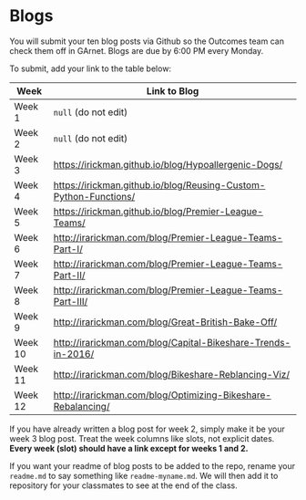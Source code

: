 # Blogs

You will submit your ten blog posts via Github so the Outcomes team can check them off in GArnet. Blogs are due by 6:00 PM every Monday.

To submit, add your link to the table below:

| Week          | Link to Blog 				 	|
| ------------- | ------------------------------|
| Week 1        | `null` (do not edit)			|
| Week 2        | `null` (do not edit)			|
| Week 3        | https://irickman.github.io/blog/Hypoallergenic-Dogs/|
| Week 4        | https://irickman.github.io/blog/Reusing-Custom-Python-Functions/     				|
| Week 5        |https://irickman.github.io/blog/Premier-League-Teams/|
| Week 6        | http://irarickman.com/blog/Premier-League-Teams-Part-I/						|
| Week 7        | http://irarickman.com/blog/Premier-League-Teams-Part-II/						|	
| Week 8        | http://irarickman.com/blog/Premier-League-Teams-Part-III/|
| Week 9        | http://irarickman.com/blog/Great-British-Bake-Off/|
| Week 10       | http://irarickman.com/blog/Capital-Bikeshare-Trends-in-2016/						|
| Week 11       | http://irarickman.com/blog/Bikeshare-Reblancing-Viz/						|
| Week 12       | http://irarickman.com/blog/Optimizing-Bikeshare-Rebalancing/		|

If you have already written a blog post for week 2, simply make it be your week 3 blog post. Treat the week columns like slots, not explicit dates. **Every week (slot) should have a link except for weeks 1 and 2.**

If you want your readme of blog posts to be added to the repo, rename your `readme.md` to say something like `readme-myname.md`. We will then add it to repository for your classmates to see at the end of the class.

